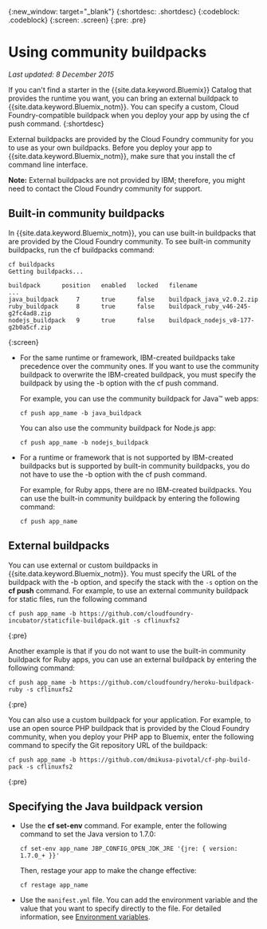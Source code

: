 {:new_window: target="_blank"}
{:shortdesc: .shortdesc}
{:codeblock: .codeblock}
{:screen: .screen}
{:pre: .pre}

# Using community buildpacks
*Last updated: 8 December 2015*

If you can't find a starter in the {{site.data.keyword.Bluemix}} Catalog that provides the runtime you want, you can bring an external buildpack to {{site.data.keyword.Bluemix_notm}}. You can specify a custom, Cloud Foundry-compatible buildpack when you deploy your app by using the cf push command.
{:shortdesc}

External buildpacks are provided by the Cloud Foundry community for you to use as your own buildpacks. Before you deploy your app to {{site.data.keyword.Bluemix_notm}}, make sure that you install the cf command line interface.

**Note:** External buildpacks are not provided by IBM; therefore, you might need to contact the Cloud Foundry community for support.

## Built-in community buildpacks

In {{site.data.keyword.Bluemix_notm}}, you can use built-in buildpacks that are provided by the Cloud Foundry community. To see built-in community buildpacks, run the cf buildpacks command:  

```
cf buildpacks
Getting buildpacks...

buildpack      position   enabled   locked   filename
...
java_buildpack     7      true      false    buildpack_java_v2.0.2.zip
ruby_buildpack     8      true      false    buildpack_ruby_v46-245-g2fc4ad8.zip
nodejs_buildpack   9      true      false    buildpack_nodejs_v8-177-g2b0a5cf.zip
```
{:screen}

<ul>

<li>
For the same runtime or framework, IBM-created buildpacks take precedence over the community ones. If you want to use the community buildpack to overwrite the IBM-created buildpack, you must specify the buildpack by using the -b option with the cf push command.
<p>For example, you can use the community buildpack for Java™ web apps:</p>
<pre class="pre"><code>cf push app_name -b java_buildpack</code></pre>
<p>You can also use the community buildpack for Node.js app:</p>
<pre class="pre"><code>cf push app_name -b nodejs_buildpack</code></pre>
</li>

<li>
<p>For a runtime or framework that is not supported by IBM-created buildpacks but is supported by built-in community buildpacks, you do not have to use the -b option with the cf push command.</p><p>For example, for Ruby apps, there are no IBM-created buildpacks. You can use the built-in community buildpack by entering the following command:</p>
<pre class="pre"><code>cf push app_name</code></pre>
</li>
</ul>

## External buildpacks

You can use external or custom buildpacks in {{site.data.keyword.Bluemix_notm}}. You must specify the URL of the buildpack with the -b option, and specify the stack with the ```-s``` option on the **cf push** command. For example, to use an external community buildpack for static files, run the following command

```
cf push app_name -b https://github.com/cloudfoundry-incubator/staticfile-buildpack.git -s cflinuxfs2
```
{:pre}

Another example is that if you do not want to use the built-in community buildpack for Ruby apps, you can use an external buildpack by entering the following command:

```
cf push app_name -b https://github.com/cloudfoundry/heroku-buildpack-ruby -s cflinuxfs2
```
{:pre}

You can also use a custom buildpack for your application. For example, to use an open source PHP buildpack that is provided by the Cloud Foundry community, when you deploy your PHP app to Bluemix, enter the following command to specify the Git repository URL of the buildpack:

```
cf push app_name -b https://github.com/dmikusa-pivotal/cf-php-build-pack -s cflinuxfs2
```
{:pre}

## Specifying the Java buildpack version

<ul>
<li>
Use the <strong>cf set-env</strong> command. For example, enter the following command to set the Java version to 1.7.0:
<pre class="pre"><code>cf set-env app_name JBP_CONFIG_OPEN_JDK_JRE &#39;{jre: { version: 1.7.0_+ }}&#39;</code></pre>
<p>Then, restage your app to make the change effective:</p>
<pre class="pre"><code>cf restage app_name</code></pre>
</li>
<li>
Use the <code>manifest.yml</code> file. You can add the environment variable and the value that you want to specify directly to the file. For detailed information, see <a href="https://docs.cloudfoundry.org/devguide/deploy-apps/manifest.html#env-block">Environment variables</a>.</li></ul>
  

